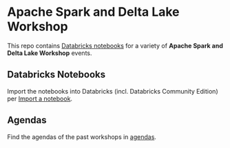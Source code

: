 # Apache Spark and Delta Lake Workshop

This repo contains [Databricks notebooks](#databricks-notebooks) for a variety of **Apache Spark and Delta Lake Workshop** events.

## Databricks Notebooks

Import the notebooks into Databricks (incl. Databricks Community Edition) per [Import a notebook](https://docs.databricks.com/user-guide/notebooks/notebook-manage.html#import-a-notebook).

## Agendas

Find the agendas of the past workshops in [agendas](./agendas).
